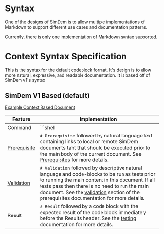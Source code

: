 # Syntax

One of the designs of SimDem is to allow multiple implementations of Markdown to support different use cases and documentation patterns.

Currently, there is only one implementation of Markdown syntax supported.

# Context Syntax Specification

This is the syntax for the default codeblock format.  It's design is to allow more natural, expressive, and readable documentation.  It is based off of SimDem v1's syntax

## SimDem V1 Based (default)

[Example Context Based Document](../examples/simdem1/README.md)

Feature | Implementation 
--- | --- 
Command | \```shell
[Prerequisite](feature_prerequisite.md) | `# Prerequisite` followed by natural language text containing links to local or remote SimDem documents taht that should be executed prior to the main body of the current document. See [Prerequisites](https://github.com/Azure/simdem/tree/master/demo_scripts/simdem/prerequisites) for more details.
[Validation](feature_validation.md) | `# Validation` followed by descriptive natural language and code-blocks to be run as tests prior to running the main content in this document. If all tests pass then there is no need to run the main document. See the [validation](https://github.com/Azure/simdem/tree/master/demo_scripts/simdem/prerequisites#validation) section of the prerequisites documentation for more details.
Result | `# Result` followed by a code block with the expected result of the code block immediately before the Results header. See the [testing](https://github.com/Azure/simdem/tree/master/demo_scripts/simdem/test) documentation for more details.
